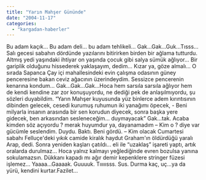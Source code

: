 ```yaml
---
title: "Yarın Mahşer Gününde"
date: "2004-11-17"
categories: 
  - "kargadan-haberler"
---
```


Bu adam kaçık... Bu adam deli... bu adam tehlikeli... Gak...Gak...Guk...Tısss... Salı gecesi sabahın dördünde yazılarını bitirirken birden bir ağlama tutturdu. Altmış yedi yaşındaki ihtiyar on yaşında çocuk gibi salya sümük ağlıyor... Bir gariplik olduğunu hissederek yaklaşayım, dedim... Kızar ya, göze almalı... O sırada Sapanca Çay içi mahallesindeki evin çalışma odasının güney penceresine bakan ceviz ağacının üzerindeydim. Sessizce pencerenin kenarına kondum... Gak...Gak...Gak...Hoca hem sarsıla sarsıla ağlıyor hem de kendi kendine zar zor konuşuyordu, ne dediği pek de anlaşılmıyordu, şu sözleri duyabildim. “Yarın Mahşer kuyusunda yüz binlerce adem kırıntısının dibinden gelecek, cesedi kurumuş ruhumun iki yanağımı öpecek, - Beni milyarla insanın arasında bir sen korudun diyecek, sonra başka yere gidecek, ben arkasından sesleneceğim... duymayacak” Gak...tak. Acaba kimden söz açıyordu ? merak huyumdur ya, dayanamadım – Kim o ? diye var gücümle seslendim. Duydu. Baktı. Beni gördü. – Kim olacak Cumartesi sabahı Felluçe'deki yıkık camide kiralık haydut Graham'ın öldürdüğü yaralı Arap, dedi. Sonra yeniden kaşları çatıldı... eli ile “uzaklaş” işareti yaptı, artık oralarda durulmaz... Hoca yalnız kalmayı yeğlediğinde evren bozulsa yanına sokulamazsın. Dükkanı kapadı mı ağır demir kepenklere stringer füzesi işlemez... Yaaaa...Gaaaak. Guuuuk. Tııııısss. Sus. Durma kaç, uç...ya da yürü, kendini kurtar.Fazilet...

